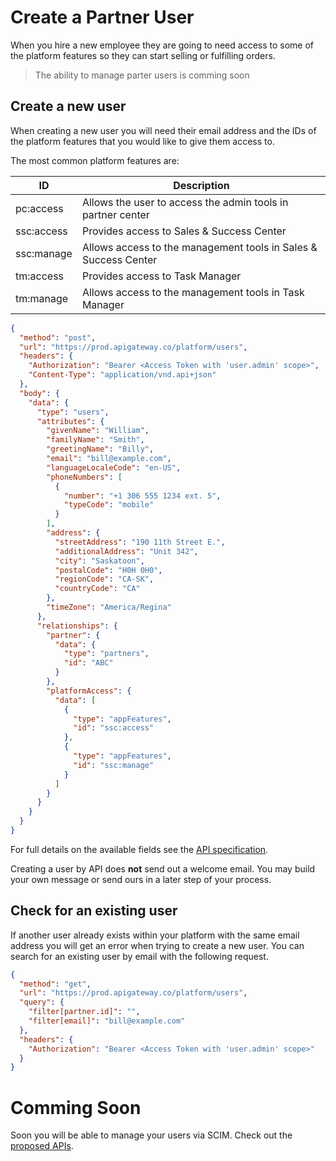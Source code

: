 # Create a Partner User

When you hire a new employee they are going to need access to some of the platform features so they can start selling or fulfilling orders.

> The ability to manage parter users is comming soon

## Create a new user

When creating a new user you will need their email address and the IDs of the platform features that you would like to give them access to. 

The most common platform features are:

|ID|Description|
|--|-----------|
|pc:access|Allows the user to access the admin tools in partner center|
|ssc:access|Provides access to Sales & Success Center|
|ssc:manage|Allows access to the management tools in Sales & Success Center|
|tm:access|Provides access to Task Manager|
|tm:manage|Allows access to the management tools in Task Manager|


```json http
{
  "method": "post",
  "url": "https://prod.apigateway.co/platform/users",
  "headers": {
    "Authorization": "Bearer <Access Token with 'user.admin' scope>",
    "Content-Type": "application/vnd.api+json"
  },
  "body": {
    "data": {
      "type": "users",
      "attributes": {
        "givenName": "William",
        "familyName": "Smith",
        "greetingName": "Billy",
        "email": "bill@example.com",
        "languageLocaleCode": "en-US",
        "phoneNumbers": [
          {
            "number": "+1 306 555 1234 ext. 5",
            "typeCode": "mobile"
          }
        ],
        "address": {
          "streetAddress": "190 11th Street E.",
          "additionalAddress": "Unit 342",
          "city": "Saskatoon",
          "postalCode": "H0H 0H0",
          "regionCode": "CA-SK",
          "countryCode": "CA"
        },
        "timeZone": "America/Regina"
      },
      "relationships": {
        "partner": {
          "data": {
            "type": "partners",
            "id": "ABC"
          }
        },
        "platformAccess": {
          "data": [
            {
              "type": "appFeatures",
              "id": "ssc:access"
            },
            {
              "type": "appFeatures",
              "id": "ssc:manage"
            }
          ]
        }
      }
    }
  }
}
```

For full details on the available fields see the [API specification](../../openapi/platform/platform.yaml/components/schemas/users).

Creating a user by API does **not** send out a welcome email. You may build your own message or send ours in a later step of your process.


## Check for an existing user
If another user already exists within your platform with the same email address you will get an error when trying to create a new user. You can search for an existing user by email with the following request.

```json http
{
  "method": "get",
  "url": "https://prod.apigateway.co/platform/users",
  "query": {
    "filter[partner.id]": "",
    "filter[email]": "bill@example.com"
  },
  "headers": {
    "Authorization": "Bearer <Access Token with 'user.admin' scope>"
  }
}
```

# Comming Soon
Soon you will be able to manage your users via SCIM. Check out the [proposed APIs](../../openapi/scim/scim.yaml).